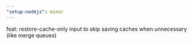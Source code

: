 ```yaml
---
"setup-nodejs": minor
---
```


feat: restore-cache-only input to skip saving caches when unnecessary (like
merge queues)
